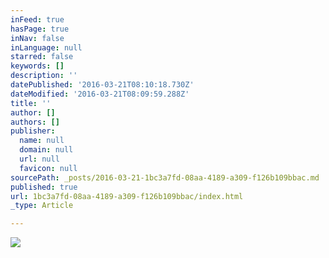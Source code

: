 ```yaml
---
inFeed: true
hasPage: true
inNav: false
inLanguage: null
starred: false
keywords: []
description: ''
datePublished: '2016-03-21T08:10:18.730Z'
dateModified: '2016-03-21T08:09:59.288Z'
title: ''
author: []
authors: []
publisher:
  name: null
  domain: null
  url: null
  favicon: null
sourcePath: _posts/2016-03-21-1bc3a7fd-08aa-4189-a309-f126b109bbac.md
published: true
url: 1bc3a7fd-08aa-4189-a309-f126b109bbac/index.html
_type: Article

---
```

![](https://the-grid-user-content.s3-us-west-2.amazonaws.com/cfb49909-68b1-494d-bc2e-015f8f37859e.jpg)